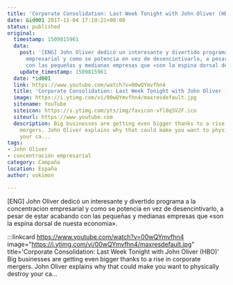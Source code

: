 ```yaml
---
title: 'Corporate Consolidation: Last Week Tonight with John Oliver (HBO)'
date: &id001 2017-11-04 17:19:21+00:00
status: published
original:
  timestamp: 1509815961
  data:
    post: '[ENG] John Oliver dedicó un interesante y divertido programa a la concentracion
      empresarial y como se potencia en vez de desencintivarlo, a pesar de estar acabando
      con las pequeñas y medianas empresas que «son la espina dorsal de nuesta economia».'
    update_timestamp: 1509815961
  date: *id001
  link: https://www.youtube.com/watch?v=00wQYmvfhn4
  title: 'Corporate Consolidation: Last Week Tonight with John Oliver (HBO)'
  image: https://i.ytimg.com/vi/00wQYmvfhn4/maxresdefault.jpg
  sitename: YouTube
  siteicon: https://s.ytimg.com/yts/img/favicon-vfl8qSV2F.ico
  siteurl: https://www.youtube.com
  description: Big businesses are getting even bigger thanks to a rise in corporate
    mergers. John Oliver explains why that could make you want to physically destroy
    your ca...
tags:
- John Oliver
- concentración empresarial
category: Campaña
location: España
author: vokimon

---
```

[ENG] John Oliver dedicó un interesante y divertido programa a la concentracion empresarial y como se potencia en vez de desencintivarlo, a pesar de estar acabando con las pequeñas y medianas empresas que «son la espina dorsal de nuesta economia».

:::linkcard https://www.youtube.com/watch?v=00wQYmvfhn4 image="https://i.ytimg.com/vi/00wQYmvfhn4/maxresdefault.jpg" title='Corporate Consolidation: Last Week Tonight with John Oliver (HBO)'
    Big businesses are getting even bigger thanks to a rise in corporate mergers. John Oliver explains why that could make you want to physically destroy your ca...


